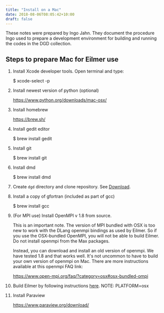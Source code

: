 ```yaml
---
title: "Install on a Mac"
date: 2018-08-06T08:05:42+10:00
draft: false
---
```


These notes were prepared by Ingo Jahn.
They document the procedure Ingo used to prepare
a development environment for building and running
the codes in the DGD collection.

## Steps to prepare Mac for Eilmer use

1. Install Xcode developer tools. Open terminal and type:

    $ xcode-select -p

2. Install newest version of python (optional)

    https://www.python.org/downloads/mac-osx/

3. Install homebrew

    https://brew.sh/

4. Install gedit editor

    $ brew install gedit

5. Install git

    $ brew install git

6. Install dmd

    $ brew install dmd

7. Create `dgd` directory and clone repository.  See [Download](/download).

8. Install a copy of gfortran (included as part of gcc)

    $ brew install gcc

9. (For MPI use) Install OpenMPI v 1.8 from source.

    This is an important note. The version of MPI bundled with OSX is too new to
    work with the DLang openmpi bindings as used by Eilmer. So if you use the
    OSX-bundled OpenMPI, you will not be able to build Eilmer. Do not install
    openmpi from the Max packages.

    Instead, you can download and install an old version of openmpi. We have
    tested 1.8 and that works well. It's not uncommon to have to build your
    own version of openmpi on Mac. There are more instructions available
    at this openmpi FAQ link:

    https://www.open-mpi.org/faq/?category=osx#osx-bundled-ompi

10. Build Eilmer by following instructions [here](/getting-started). NOTE: PLATFORM=osx 

11. Install Paraview
   
    https://www.paraview.org/download/


